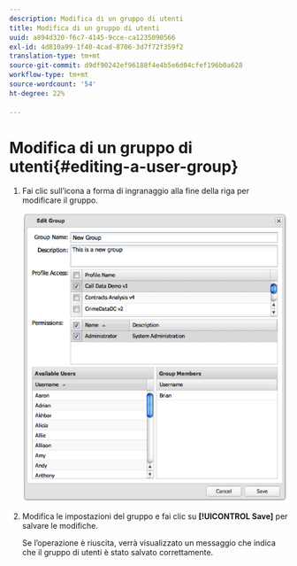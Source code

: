 ```yaml
---
description: Modifica di un gruppo di utenti
title: Modifica di un gruppo di utenti
uuid: a894d320-f6c7-4145-9cce-ca1235090566
exl-id: 4d810a99-1f40-4cad-8706-3d7f72f359f2
translation-type: tm+mt
source-git-commit: d9df90242ef96188f4e4b5e6d04cfef196b0a628
workflow-type: tm+mt
source-wordcount: '54'
ht-degree: 22%

---
```


# Modifica di un gruppo di utenti{#editing-a-user-group}

1. Fai clic sull’icona a forma di ingranaggio alla fine della riga per modificare il gruppo.

   ![](assets/edit_user_group.png)

1. Modifica le impostazioni del gruppo e fai clic su **[!UICONTROL Save]** per salvare le modifiche.

   Se l’operazione è riuscita, verrà visualizzato un messaggio che indica che il gruppo di utenti è stato salvato correttamente.
